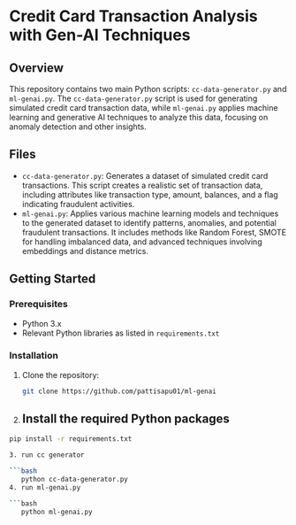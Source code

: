 # Credit Card Transaction Analysis with Gen-AI Techniques

## Overview
This repository contains two main Python scripts: `cc-data-generator.py` and `ml-genai.py`. The `cc-data-generator.py` script is used for generating simulated credit card transaction data, while `ml-genai.py` applies machine learning and generative AI techniques to analyze this data, focusing on anomaly detection and other insights.

## Files
- `cc-data-generator.py`: Generates a dataset of simulated credit card transactions. This script creates a realistic set of transaction data, including attributes like transaction type, amount, balances, and a flag indicating fraudulent activities.
- `ml-genai.py`: Applies various machine learning models and techniques to the generated dataset to identify patterns, anomalies, and potential fraudulent transactions. It includes methods like Random Forest, SMOTE for handling imbalanced data, and advanced techniques involving embeddings and distance metrics.

## Getting Started

### Prerequisites
- Python 3.x
- Relevant Python libraries as listed in `requirements.txt`

### Installation
1. Clone the repository:
   ```bash
   git clone https://github.com/pattisapu01/ml-genai
2. ## Install the required Python packages

```bash
pip install -r requirements.txt

3. run cc generator

```bash
   python cc-data-generator.py
4. run ml-genai.py

```bash
   python ml-genai.py
 